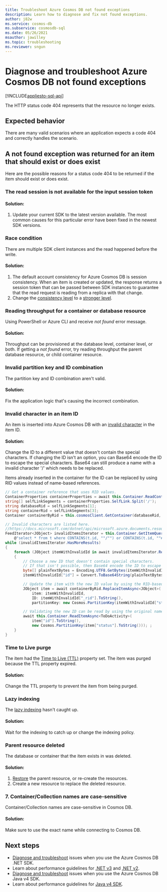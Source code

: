 ```yaml
---
title: Troubleshoot Azure Cosmos DB not found exceptions
description: Learn how to diagnose and fix not found exceptions.
author: j82w
ms.service: cosmos-db
ms.subservice: cosmosdb-sql
ms.date: 05/26/2021
msauthor: jawilley
ms.topic: troubleshooting
ms.reviewer: sngun
---
```


# Diagnose and troubleshoot Azure Cosmos DB not found exceptions
[!INCLUDE[appliesto-sql-api](includes/appliesto-sql-api.md)]

The HTTP status code 404 represents that the resource no longer exists.

## Expected behavior
There are many valid scenarios where an application expects a code 404 and correctly handles the scenario.

## A not found exception was returned for an item that should exist or does exist
Here are the possible reasons for a status code 404 to be returned if the item should exist or does exist.

### The read session is not available for the input session token

#### Solution:
1. Update your current SDK to the latest version available. The most common causes for this particular error have been fixed in the newest SDK versions.

### Race condition
There are multiple SDK client instances and the read happened before the write.

#### Solution:
1. The default account consistency for Azure Cosmos DB is session consistency. When an item is created or updated, the response returns a session token that can be passed between SDK instances to guarantee that the read request is reading from a replica with that change.
1. Change the [consistency level](./consistency-levels.md) to a [stronger level](./consistency-levels.md).

### Reading throughput for a container or database resource
Using PowerShell or Azure CLI and receive *not found* error message.

#### Solution:
Throughput can be provisioned at the database level, container level, or both. If getting  a *not found* error, try reading throughput the parent database resource, or child container resource.

### Invalid partition key and ID combination
The partition key and ID combination aren't valid.

#### Solution:
Fix the application logic that's causing the incorrect combination. 

### Invalid character in an item ID
An item is inserted into Azure Cosmos DB with an [invalid character](/dotnet/api/microsoft.azure.documents.resource.id#remarks) in the item ID.

#### Solution:
Change the ID to a different value that doesn't contain the special characters. If changing the ID isn't an option, you can Base64 encode the ID to escape the special characters. Base64 can still produce a name with a invalid character '/' which needs to be replaced.

Items already inserted in the container for the ID can be replaced by using RID values instead of name-based references.
```c#
// Get a container reference that uses RID values.
ContainerProperties containerProperties = await this.Container.ReadContainerAsync();
string[] selfLinkSegments = containerProperties.SelfLink.Split('/');
string databaseRid = selfLinkSegments[1];
string containerRid = selfLinkSegments[3];
Container containerByRid = this.cosmosClient.GetContainer(databaseRid, containerRid);

// Invalid characters are listed here.
//https://docs.microsoft.com/dotnet/api/microsoft.azure.documents.resource.id#remarks
FeedIterator<JObject> invalidItemsIterator = this.Container.GetItemQueryIterator<JObject>(
    @"select * from t where CONTAINS(t.id, ""/"") or CONTAINS(t.id, ""#"") or CONTAINS(t.id, ""?"") or CONTAINS(t.id, ""\\"") ");
while (invalidItemsIterator.HasMoreResults)
{
    foreach (JObject itemWithInvalidId in await invalidItemsIterator.ReadNextAsync())
    {
        // Choose a new ID that doesn't contain special characters.
        // If that isn't possible, then Base64 encode the ID to escape the special characters.
        byte[] plainTextBytes = Encoding.UTF8.GetBytes(itemWithInvalidId["id"].ToString());
        itemWithInvalidId["id"] = Convert.ToBase64String(plainTextBytes).Replace('/', '!');

        // Update the item with the new ID value by using the RID-based container reference.
        JObject item = await containerByRid.ReplaceItemAsync<JObject>(
            item: itemWithInvalidId,
            ID: itemWithInvalidId["_rid"].ToString(),
            partitionKey: new Cosmos.PartitionKey(itemWithInvalidId["status"].ToString()));

        // Validating the new ID can be read by using the original name-based container reference.
        await this.Container.ReadItemAsync<ToDoActivity>(
            item["id"].ToString(),
            new Cosmos.PartitionKey(item["status"].ToString())); ;
    }
}
```

### Time to Live purge
The item had the [Time to Live (TTL)](./time-to-live.md) property set. The item was purged because the TTL property expired.

#### Solution:
Change the TTL property to prevent the item from being purged.

### Lazy indexing
The [lazy indexing](index-policy.md#indexing-mode) hasn't caught up.

#### Solution:
Wait for the indexing to catch up or change the indexing policy.

### Parent resource deleted
The database or container that the item exists in was deleted.

#### Solution:
1. [Restore](./configure-periodic-backup-restore.md#request-restore) the parent resource, or re-create the resources.
1. Create a new resource to replace the deleted resource.

### 7. Container/Collection names are case-sensitive
Container/Collection names are case-sensitive in Cosmos DB.

#### Solution:
Make sure to use the exact name while connecting to Cosmos DB.

## Next steps
* [Diagnose and troubleshoot](troubleshoot-dot-net-sdk.md) issues when you use the Azure Cosmos DB .NET SDK.
* Learn about performance guidelines for [.NET v3](performance-tips-dotnet-sdk-v3-sql.md) and [.NET v2](performance-tips.md).
* [Diagnose and troubleshoot](troubleshoot-java-sdk-v4-sql.md) issues when you use the Azure Cosmos DB Java v4 SDK.
* Learn about performance guidelines for [Java v4 SDK](performance-tips-java-sdk-v4-sql.md).
